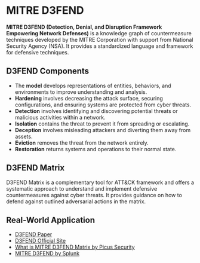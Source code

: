 # MITRE D3FEND

**MITRE D3FEND (Detection, Denial, and Disruption Framework Empowering Network Defenses)** is a knowledge graph of countermeasure techniques developed by the MITRE Corporation with support from National Security Agency (NSA). It provides a standardized language and framework for defensive techniques.

## D3FEND Components

- The **model** develops representations of entities, behaviors, and environments to improve understanding and analysis.
- **Hardening** involves decreasing the attack surface, securing configurations, and ensuring systems are protected from cyber threats.
- **Detection** involves identifying and discovering potential threats or malicious activities within a network.
- **Isolation** contains the threat to prevent it from spreading or escalating.
- **Deception** involves misleading attackers and diverting them away from assets.
- **Eviction** removes the threat from the network entirely.
- **Restoration** returns systems and operations to their normal state.

## D3FEND Matrix

D3FEND Matrix is a complementary tool for ATT&CK framework and offers a systematic approach to understand and implement defensive countermeasures against cyber threats. It provides guidance on how to defend against outlined adversarial actions in the matrix.

## Real-World Application

- [D3FEND Paper](https://d3fend.mitre.org/resources/D3FEND.pdf)
- [D3FEND Official Site](https://d3fend.mitre.org)
- [What is MITRE D3FEND Matrix by Picus Security](https://www.picussecurity.com/resource/glossary/what-is-mitre-defend-matrix)
- [MITRE D3FEND by Splunk](https://www.splunk.com/en_us/blog/learn/mitre-defend.html)